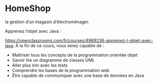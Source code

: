 # HomeShop 
 la gestion d’un magasin d’électroménager.
 
Apprenez l’objet avec Java :

https://openclassrooms.com/fr/courses/4989236-apprenez-l-objet-avec-java.
À la fin de ce cours, vous serez capable de :
- Maîtriser tous les concepts de la programmation orientée objet
- Savoir lire un diagramme de classes UML
- Aller plus loin avec les tests
- Comprendre les bases de la programmation web
- Être capable de communiquer avec une base de données en Java
